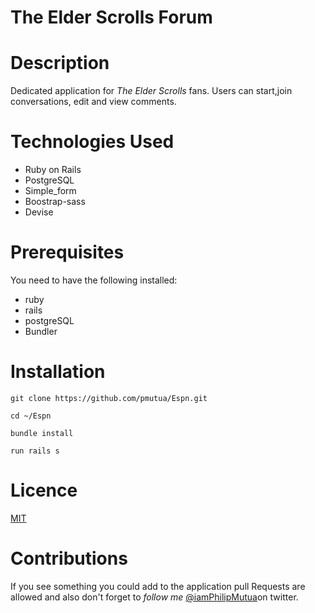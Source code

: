 # The Elder Scrolls Forum
# Description 
Dedicated application for _The Elder Scrolls_ fans. Users can start,join conversations, edit and view  comments.

# Technologies Used 

* Ruby on Rails 
* PostgreSQL
* Simple_form
* Boostrap-sass
* Devise

# Prerequisites
You need to have the following installed:
* ruby 
* rails 
* postgreSQL
* Bundler

# Installation

`git clone https://github.com/pmutua/Espn.git`

`cd ~/Espn`

`bundle install `

`run rails s`


# Licence 

[MIT](.LICENCE)

# Contributions
If you see something you could add to the application pull Requests are allowed and also don't forget to _follow me_
[@iamPhilipMutua](https:twitter.com/iamPhilipMutua)on twitter.




